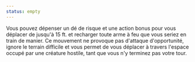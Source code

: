 ```yaml
---
status: empty
---
```

Vous pouvez dépenser un dé de risque et une action bonus pour vous déplacer de jusqu'à 15 ft. et recharger toute arme à feu que vous seriez en train de manier. Ce mouvement ne provoque pas d'attaque d'opportunité, ignore le terrain difficile et vous permet de vous déplacer à travers l'espace occupé par une créature hostile, tant que vous n'y terminez pas votre tour.

